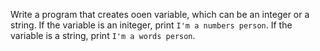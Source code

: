 Write a program that creates ooen variable, which can be an integer or a string. If the variable is an initeger, print `I'm a numbers person`. If the variable is a string, print `I'm a words person`.
